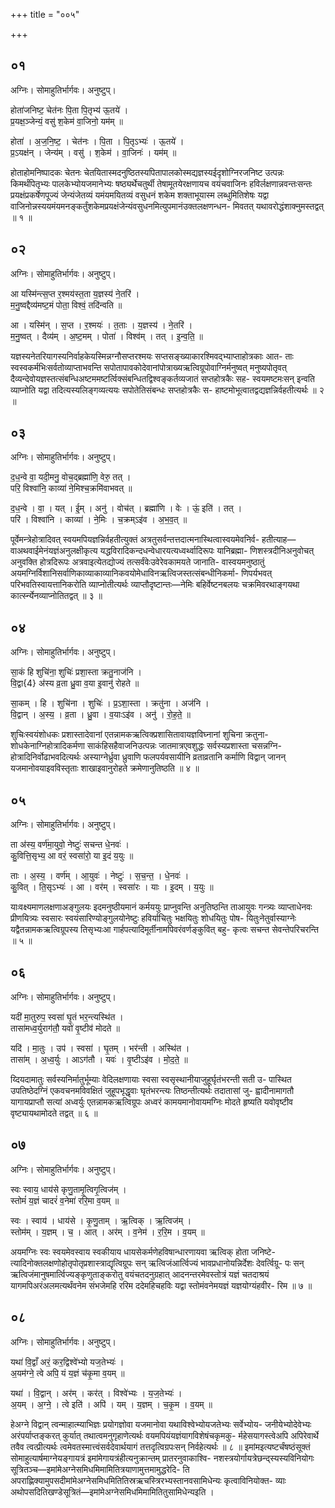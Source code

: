 +++
title = "००५"

+++


## ०१
अग्निः। सोमाहुतिर्भार्गवः। अनुष्टुप्।

होता॑जनिष्ट॒ चेत॑नः पि॒ता पि॒तृभ्य॑ ऊ॒तये॑ ।  
प्र॒यक्ष॒ञ्जेन्यं॒ वसु॑ श॒केम॑ वा॒जिनो॒ यम॑म् ॥

होता॑ । अ॒ज॒नि॒ष्ट॒ । चेत॑नः । पि॒ता । पि॒तृऽभ्यः॑ । ऊ॒तये॑ ।  
प्र॒ऽयक्ष॑न् । जेन्य॑म् । वसु॑ । श॒केम॑ । वा॒जिनः॑ । यम॑म् ॥

होताहोमनिष्पादकः चेतनः चेतयितास्मदनुष्ठितस्यपितापालकोस्मद्यज्ञस्यईदृशोग्निरजनिष्ट उत्पन्नः किमर्थंपितृभ्यः पालकेभ्योयजमानेभ्यः षष्ठ्यर्थेचतुर्थी तेषामूतयेरक्षणायच वयंचवाजिनः हविर्लक्षणान्नवन्तःसन्तः प्रयक्षंप्रकर्षेणपूज्यं जेन्यंजेतव्यं यमंयमयितव्यं वसुधनं शकेम शक्ताभूयास्म लब्धुमितिशेषः यद्वा वाजिनोन्नस्ययमंयमनङ्कर्तुंशकेमप्रयक्षंजेन्यंवसुधनमित्युपमानंउक्तलक्षणन्धन- मिवतत् यथावरोद्धंशाक्नुमस्तद्वत् ॥ १ ॥

## ०२
अग्निः। सोमाहुतिर्भार्गवः। अनुष्टुप्।

आ यस्मि॑न्त्स॒प्त र॒श्मय॑स्त॒ता य॒ज्ञस्य॑ ने॒तरि॑ ।  
म॒नु॒ष्वद्दैव्य॑मष्ट॒मं पोता॒ विश्वं॒ तदि॑न्वति ॥

आ । यस्मि॑न् । स॒प्त । र॒श्मयः॑ । त॒ताः । य॒ज्ञस्य॑ । ने॒तरि॑ ।  
म॒नु॒ष्वत् । दैव्य॑म् । अ॒ष्ट॒मम् । पोता॑ । विश्व॑म् । तत् । इ॒न्व॒ति॒ ॥

यज्ञस्यनेतरियागस्यनिर्वाहकेयस्मिन्नग्नौसप्तरश्मयः सप्तसङ्ख्याकारश्मिवद्भ्याप्ताहोत्रकाः आत- ताः स्वस्वकर्मभिःसर्वतोव्याप्ताभवन्ति सपोतापावकोदेवानांपोत्राख्यऋत्विग्रूपोवाग्निर्मनुष्वत् मनुष्यपोतृवत् दैव्यन्देवोयज्ञस्तत्संबन्धिअष्टममष्टर्त्विक्संबन्धितद्विश्वङ्कर्तव्यजातं सप्तहोत्रकैः सह- स्वयमष्टमःसन् इन्वति व्याप्नोति यद्वा तदित्यस्यलिङ्गव्यत्ययः सपोतेतिसंबन्धः सप्तहोत्रकैः स- हाष्टमोभूत्वातद्वद्यज्ञन्निर्वहतीत्यर्थः ॥ २ ॥

## ०३
अग्निः। सोमाहुतिर्भार्गवः। अनुष्टुप्।

द॒ध॒न्वे वा॒ यदी॒मनु॒ वोच॒द्ब्रह्मा॑णि॒ वेरु॒ तत् ।  
परि॒ विश्वा॑नि॒ काव्या॑ ने॒मिश्च॒क्रमि॑वाभवत् ॥

द॒ध॒न्वे । वा॒ । यत् । ई॒म् । अनु॑ । वोच॑त् । ब्रह्मा॑णि । वेः । ऊं॒ इति॑ । तत् ।  
परि॑ । विश्वा॑नि । काव्या॑ । ने॒मिः । च॒क्रम्ऽइ॑व । अ॒भ॒व॒त् ॥

पूर्वेमन्त्रेहोत्रादिवत् स्वयमपियज्ञन्निर्वहतीत्युक्तं अत्रतुसर्वन्तत्तदात्मनास्थित्वास्वयमेवनिर्व- हतीत्याह—वाअथवाईमेनंयज्ञंअनुलक्षीकृत्य यद्धविरादिकन्दधन्वेधारयत्यध्वर्थ्वादिरूपः यानिब्रह्मा- णिशस्त्रदीनिअनुवोचत् अनुवक्ति होत्रदिरूपः अत्रवाइत्येतद्योज्यं तत्सर्वंवेःउवेरेवकामयते जानाति- वास्वयमनुष्ठातुं अयमग्निर्विशानिसर्वाणिकाव्याकाव्यानिकवयोमेधाविनऋत्विजस्तत्संबन्धीनिकर्मा- णिपर्यभवत् परिभवतिस्वायत्तानिकरोति व्याप्नोतीत्यर्थः व्याप्तौदृष्टान्तः—नेमिः बहिर्वेष्टनबलयः चक्रमिवरथाङ्गयथा कार्त्स्न्येनव्याप्नोतितद्वत् ॥ ३ ॥

## ०४
अग्निः। सोमाहुतिर्भार्गवः। अनुष्टुप्।

सा॒कं हि शुचि॑ना॒ शुचिः॑ प्रशा॒स्ता क्रतु॒नाज॑नि ।  
वि॒द्वा{4} अ॑स्य व्र॒ता ध्रु॒वा व॒या इ॒वानु॑ रोहते ॥

सा॒कम् । हि । शुचि॑ना । शुचिः॑ । प्र॒ऽशा॒स्ता । क्रतु॑ना । अज॑नि ।  
वि॒द्वान् । अ॒स्य॒ । व्र॒ता । ध्रु॒वा । व॒याःऽइ॑व । अनु॑ । रो॒ह॒ते॒ ॥

शुचिःस्वयंशोधकः प्रशास्तादेवानां एतन्नामकऋत्विक्प्रशासितावायज्ञविघ्नानां शुचिना क्रतुना- शोधकेनाग्निहोत्रादिकर्मणा साकंहिसहैवाजनिउत्पन्नः जातमात्रएवशुद्धः सर्वस्यप्रशास्ता चसन्नग्नि- होत्रादिनिर्वोढाभवदित्यर्थः अस्याग्नेर्ध्रुवा ध्रुवाणि फलपर्यवसायीनि व्रताव्रतानि कर्माणि विद्वान् जानन् यजमानोवयाइवविस्तृताः शाखाइवानुरोहते क्रमेणानुतिष्ठति ॥ ४ ॥

## ०५
अग्निः। सोमाहुतिर्भार्गवः। अनुष्टुप्।

ता अ॑स्य॒ वर्ण॑मा॒युवो॒ नेष्टुः॑ सचन्त धे॒नवः॑ ।  
कु॒वित्ति॒सृभ्य॒ आ वरं॒ स्वसा॑रो॒ या इ॒दं य॒युः ॥

ताः । अ॒स्य॒ । वर्ण॑म् । आ॒युवः॑ । नेष्टुः॑ । स॒च॒न्त॒ । धे॒नवः॑ ।  
कु॒वित् । ति॒सृऽभ्यः॑ । आ । वर॑म् । स्वसा॑रः । याः । इ॒दम् । य॒युः ॥

याःवक्ष्यमाणलक्षणाअङ्गुलयः इदमनुष्ठीयमानं कर्मययुः प्राप्नुवन्ति अनुतिष्ठन्ति ताआयुवः गन्त्र्यः व्याप्ताधेनवः प्रीणयित्र्यः स्वसारः स्वयंसारिण्योङ्गुलयोनेष्टुः हविर्याचितुः भक्षयितुः शोधयितुः पोष- यितुःनेतुर्वास्याग्नेः यद्वैतन्नामकऋत्विग्रूपस्य तिसृभ्यःआ गार्हपत्यादिमूर्तीनामपिवरंवर्णङ्कुवित् बहु- कृत्वः सचन्त सेवन्तेपरिचरन्ति ॥ ५ ॥

## ०६
अग्निः। सोमाहुतिर्भार्गवः। अनुष्टुप्।

यदी॑ मा॒तुरुप॒ स्वसा॑ घृ॒तं भर॒न्त्यस्थि॑त ।  
तासा॑मध्व॒र्युराग॑तौ॒ यवो॑ वृ॒ष्टीव॑ मोदते ॥

यदि॑ । मा॒तुः । उप॑ । स्वसा॑ । घृ॒तम् । भर॑न्ती । अस्थि॑त ।  
तासा॑म् । अ॒ध्व॒र्युः । आऽग॑तौ । यवः॑ । वृ॒ष्टीऽइ॑व । मो॒द॒ते॒ ॥

य्दियदामातुः सर्वस्यनिर्मातुर्भूम्याः वेदिलक्षणायाः स्वसा स्वसृस्थानीयाजुहूर्घृतंभरन्ती सती उ- पास्थित उपतिष्ठेदग्निं एकवचनमविवक्षितं जुहूपभृद्धृवाः घृतंभरन्त्यः तिष्ठन्तीत्यर्थः तदातासां जु- ह्वादीनामागतौ यागायप्राप्तौ सत्यां अध्वर्युः एतन्नामकऋत्विग्रूपः अध्वरं कामयमानोवायमग्निः मोदते हृष्यति यवोवृष्टीव वृष्ट्यायथामोदते तद्वत् ॥ ६ ॥

## ०७
अग्निः। सोमाहुतिर्भार्गवः। अनुष्टुप्।

स्वः स्वाय॒ धाय॑से कृणु॒तामृ॒त्विगृ॒त्विज॑म् ।  
स्तोमं॑ य॒ज्ञं चादरं॑ व॒नेमा॑ ररि॒मा व॒यम् ॥

स्वः । स्वाय॑ । धाय॑से । कृ॒णु॒ताम् । ऋ॒त्विक् । ऋ॒त्विज॑म् ।  
स्तोम॑म् । य॒ज्ञम् । च॒ । आत् । अर॑म् । व॒नेम॑ । र॒रि॒म । व॒यम् ॥

अयमग्निः स्वः स्वयमेवस्वाय स्वकीयाय धायसेकर्मणेहविषान्धारणायवा ऋत्विक् होता जनिष्टे- त्यादिनोक्तलक्षणोहोतृपोतृप्रशास्त्राद्यृत्विग्रूपः सन् ऋत्विजंआर्त्विज्यं भावप्रधानोयन्निर्देशः देवर्त्विग्रू- पः सन् ऋत्विजंमानुषमार्त्विज्यङ्कृणुताङ्करोतु वयंचतदनुग्रहात् आदनन्तरमेवस्तोत्रं यज्ञं चतदाश्रयं यागमपिअरंअलमत्यर्थंवनेम संभजेमहि ररिम ददेमहिचहविः यद्वा स्तोमंवनेमयज्ञं यज्ञयोग्यंहवीर- रिम ॥ ७ ॥

## ०८
अग्निः। सोमाहुतिर्भार्गवः। अनुष्टुप्।

यथा॑ वि॒द्वाँ अरं॒ कर॒द्विश्वे॑भ्यो यज॒तेभ्यः॑ ।  
अ॒यम॑ग्ने॒ त्वे अपि॒ यं य॒ज्ञं च॑कृ॒मा व॒यम् ॥

यथा॑ । वि॒द्वान् । अर॑म् । कर॑त् । विश्वे॑भ्यः । य॒ज॒तेभ्यः॑ ।  
अ॒यम् । अ॒ग्ने॒ । त्वे इति॑ । अपि॑ । यम् । य॒ज्ञम् । च॒कृ॒म । व॒यम् ॥

हेअग्ने विद्वान् त्वन्माहात्म्याभिज्ञः प्रयोगज्ञोवा यजमानोवा यथाविश्वेभ्योयजतेभ्यः सर्वेभ्योय- जनीयेभ्योदेवेभ्यः अरंपर्याप्तङ्करत् कुर्यात् तथात्वमनुगृहाणेत्यर्थः वयमपियंयज्ञंयागविशेषंचकृमकु- र्महेसयागस्त्वेअपि अपिरेवार्थे तवैव त्वत्प्रीत्यर्थः त्वमेवतस्मात्त्वंसर्वदेवार्थयागं तत्तदृत्विग्रपःसन् निर्वहेत्यर्थः ॥ ८ ॥ इमांमइत्यष्टर्चंषष्ठंसूक्तं सोमाहुत्यार्षमाग्नेयङ्गायत्रं इमांमेगायत्रंहीत्यनुक्रान्तम् प्रातरनुवाकाश्वि- नशस्त्रयोर्गायत्रेछन्द्स्यस्यविनियोगः सूत्रितञ्च—इमांमेअग्नेसमिधमिमामितित्रयाणामुत्तमामुद्धरेदि- ति अपराह्णिक्यामुपसदीमांमेअग्नेसमिधमितितिस्रऋचस्त्रिरभ्यस्तानवसामिधेन्यः कृत्वाविनियोक्त- व्याः अथोपसदितिखण्डेसूत्रितं—इमांमेअग्नेसमिधमिमामितितुसामिधेन्यइति ।